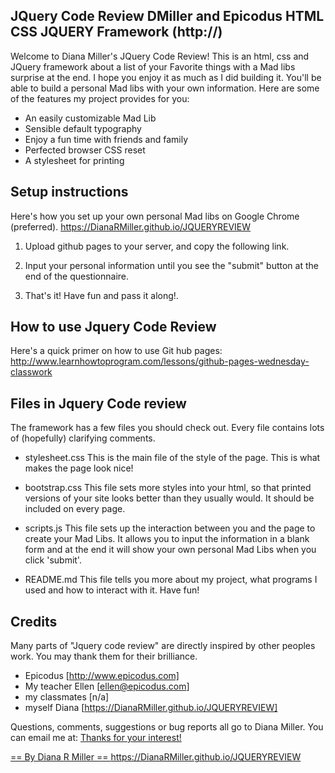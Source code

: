 JQuery Code Review DMiller and Epicodus HTML CSS JQUERY Framework (http://)
----------------------------------------------------------------

Welcome to Diana Miller's JQuery Code Review! This is an html, css and JQuery
framework about a list of your Favorite things with a Mad libs surprise at
the end. I hope you enjoy it as much as I did building it. You'll be able to
build a personal Mad libs with your own information. Here are some of the
features my project provides for you:

* An easily customizable Mad Lib
* Sensible default typography
* Enjoy a fun time with friends and family
* Perfected browser CSS reset
* A stylesheet for printing


Setup instructions
----------------------------------------------------------------

Here's how you set up your own personal Mad libs on Google Chrome (preferred).
https://DianaRMiller.github.io/JQUERYREVIEW

1) Upload github pages to your server, and copy the following link.

2) Input your personal information until you see the "submit" button
at the end of the questionnaire.

3) That's it! Have fun and pass it along!.


How to use Jquery Code Review
----------------------------------------------------------------

Here's a quick primer on how to use Git hub pages:
http://www.learnhowtoprogram.com/lessons/github-pages-wednesday-classwork

Files in Jquery Code review
----------------------------------------------------------------

The framework has a few files you should check out. Every file
contains lots of (hopefully) clarifying comments.

* stylesheet.css
  This is the main file of the style of the page. This is what makes
  the page look nice!

* bootstrap.css
  This file sets more styles into your html, so that printed versions
  of your site looks better than they usually would. It should be
  included on every page.

* scripts.js
  This file sets up the interaction between you and the page to create your Mad Libs. It allows you
  to input the information in a blank form and at the end it will show your own personal Mad Libs
  when you click 'submit'.

* README.md
  This file tells you more about my project, what programs I used and how to interact with it.
  Have fun!

Credits
----------------------------------------------------------------

Many parts of "Jquery code review" are directly inspired by other peoples work.
You may thank them for their brilliance.

* Epicodus                  [http://www.epicodus.com]
* My teacher Ellen          [ellen@epicodus.com]
* my classmates             [n/a]
* myself Diana              [https://DianaRMiller.github.io/JQUERYREVIEW]


Questions, comments, suggestions or bug reports all go to
Diana Miller. You can email me at: <a href="mailto:diana.r.miller@gmail.com">
Thanks for your interest!


== By Diana R Miller
== https://DianaRMiller.github.io/JQUERYREVIEW
